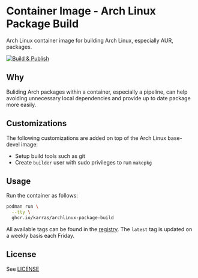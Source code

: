 # Container Image - Arch Linux Package Build

Arch Linux container image for building Arch Linux, especially AUR, packages.

[![Build & Publish](https://github.com/karras/container-archlinux-package-build/actions/workflows/build-publish.yml/badge.svg)](https://github.com/karras/container-archlinux-package-build/actions/workflows/build-publish.yml)

## Why

Buliding Arch packages within a container, especially a pipeline, can help
avoiding unnecessary local dependencies and provide up to date package more
easily.

## Customizations

The following customizations are added on top of the Arch Linux base-devel
image:

* Setup build tools such as git
* Create `builder` user with sudo privileges to run `makepkg`

## Usage

Run the container as follows:

```sh
podman run \
  --tty \
  ghcr.io/karras/archlinux-package-build
```

All available tags can be found in the
[registry](https://github.com/karras/container-archlinux-package-build/pkgs/container/archlinux-package-build).
The `latest` tag is updated on a weekly basis each Friday.

## License

See [LICENSE](./LICENSE)
